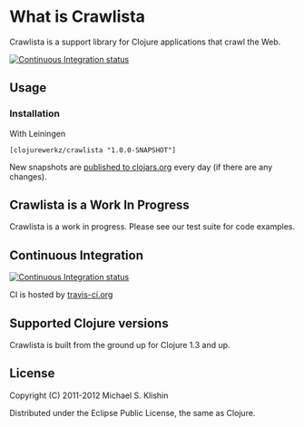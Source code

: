 # What is Crawlista

Crawlista is a support library for Clojure applications that crawl the Web.

[![Continuous Integration status](https://secure.travis-ci.org/michaelklishin/crawlista.png)](http://travis-ci.org/michaelklishin/crawlista)


## Usage

### Installation

With Leiningen

    [clojurewerkz/crawlista "1.0.0-SNAPSHOT"]

New snapshots are [published to clojars.org](https://clojars.org/clojurewerkz/crawlista) every day (if there are any changes).


## Crawlista is a Work In Progress

Crawlista is a work in progress. Please see our test suite for code examples.


## Continuous Integration

[![Continuous Integration status](https://secure.travis-ci.org/michaelklishin/crawlista.png)](http://travis-ci.org/michaelklishin/crawlista)

CI is hosted by [travis-ci.org](http://travis-ci.org)


## Supported Clojure versions

Crawlista is built from the ground up for Clojure 1.3 and up.


## License

Copyright (C) 2011-2012 Michael S. Klishin

Distributed under the Eclipse Public License, the same as Clojure.
